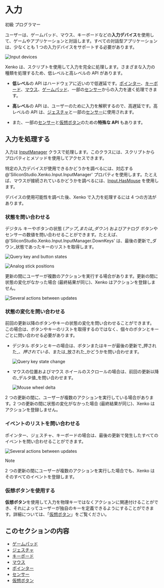 # 入力

<span class="label label-doc-level">初級</span>
<span class="label label-doc-audience">プログラマー</span>

ユーザーは、ゲームパッド、マウス、キーボードなどの**入力デバイス**を使用して、ゲームやアプリケーションと対話します。すべての対話型アプリケーションは、少なくとも 1 つの入力デバイスをサポートする必要があります。

![Input devices](media/input_intro.png)

Xenko は、スクリプトを使用して入力を完全に処理します。さまざまな入力の種類を処理するため、低レベルと高レベルの API があります。

* **低レベル**の API はハードウェアに近いので低遅延です。[ポインター](pointers.md)、[キーボード](keyboards.md)、[マウス](mouse.md)、[ゲームパッド](gamepads.md)、一部の[センサー](sensors.md)からの入力を速く処理できます。

* **高レベル**の API は、ユーザーのために入力を解釈するので、高遅延です。高レベルの API は、[ジェスチャ](gestures.md)と一部の[センサー](sensors.md)に使用されます。

* また、一部の[センサー](sensors.md)と[仮想ボタン](virtual-buttons.md)のための**特殊な API** もあります。

## 入力を処理する

入力は [InputManager](xref:SiliconStudio.Xenko.Input.InputManager) クラスで処理します。このクラスには、スクリプトからプロパティとメソッドを使用してアクセスできます。

特定の入力デバイスが使用できるかどうかを調べるには、対応する @'SiliconStudio.Xenko.Input.InputManager' プロパティを使用します。たとえば、マウスが接続されているかどうかを調べるには、[Input.HasMouse](xref:SiliconStudio.Xenko.Input.InputManager.HasMouse) を使用します。

デバイスの使用可能性を調べた後、Xenko で入力を処理するには 4 つの方法があります。

### 状態を問い合わせる

デジタル キーやボタンの状態 (_アップ_または_ダウン_) およびアナログ ボタンやセンサーの数値を問い合わせることができます。たとえば、@'SiliconStudio.Xenko.Input.InputManager.DownKeys' は、最後の更新で_ダウン_状態であったキーのリストを取得します。

![Query key and button states](media/index-state-one-action-between-updates.png)

![Analog stick positions](media/index-state-analog-stick-position.png)

更新の間にユーザーが複数のアクションを実行する場合があります。更新の間に状態の変化がなかった場合 (最終結果が同じ)、Xenko はアクションを登録しません。

![Several actions between updates](media/index-state-several-actions-between-updates.png)

### 状態の変化を問い合わせる

前回の更新以降のボタンやキーの状態の変化を問い合わせることができます。
この場合は、ボタンやキーのリストを取得するのではなく、個々のボタンとキーごとに問い合わせる必要があります。

* デジタル ボタンとキーの場合は、ボタンまたはキーが最後の更新で_押された_、_押されている_、または_放された_かどうかを問い合わせます。

    ![Query key state change](media/index-state-change-one-action-between-updates.png)

* マウスの位置およびマウス ホイールのスクロールの場合は、前回の更新以降の_デルタ値_を問い合わせます。

    ![Mouse wheel delta](media/index-state-change-mouse-wheel-scroll.png)

2 つの更新の間に、ユーザーが複数のアクションを実行している場合があります。2 つの更新の間に状態の変化がなかった場合 (最終結果が同じ)、Xenko はアクションを登録しません。

### イベントのリストを問い合わせる

ポインター、ジェスチャ、キーボードの場合は、最後の更新で発生したすべてのイベントを問い合わせることができます。

![Several actions between updates](media/index-events-list-several-actions-between-updates.png)

> [!NOTE]
> 2 つの更新の間にユーザーが複数のアクションを実行した場合でも、Xenko はそのすべてのイベントを登録します。

### 仮想ボタンを使用する

**仮想ボタン**を使用して入力を物理キーではなくアクションに関連付けることができ、それによってユーザーが独自のキーを定義できるようにすることができます。詳細については、「[仮想ボタン](virtual-buttons.md)」をご覧ください。

## このセクションの内容

* [ゲームパッド](gamepads.md)
* [ジェスチャ](gestures.md)
* [キーボード](keyboards.md)
* [マウス](mouse.md)
* [ポインター](pointers.md)
* [センサー](sensors.md)
* [仮想ボタン](virtual-buttons.md)
